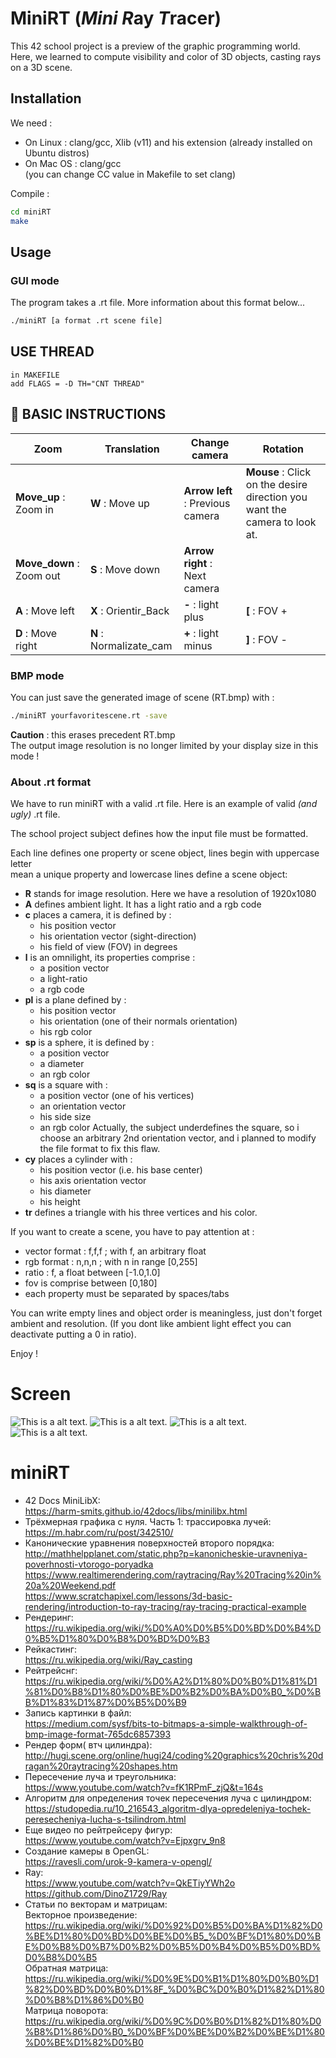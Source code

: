 # MiniRT (*Mini* *R*ay *T*racer)

This 42 school project is a preview of the graphic programming world.  
Here, we learned to compute visibility and color of 3D objects, casting rays
on a 3D scene.



## Installation

We need :
* On Linux : clang/gcc, Xlib (v11) and his extension (already installed on Ubuntu distros)
* On Mac OS : clang/gcc  
(you can change CC value in Makefile to set clang)  

Compile :
```bash
cd miniRT
make
```

## Usage

### GUI mode

The program takes a .rt file. More information about this format below...  
```bash
./miniRT [a format .rt scene file]
```

## USE THREAD 
```
in MAKEFILE
add FLAGS = -D TH="CNT THREAD"
```

## :wrench: BASIC INSTRUCTIONS

Zoom | Translation | Change camera | Rotation
--- | --- | --- | ---
**Move_up** : Zoom in | **W** : Move up | **Arrow left** : Previous camera | **Mouse** : Click on the desire direction you want the camera to look at. 
**Move_down** : Zoom out | **S** : Move down | **Arrow right** : Next camera
 | **A** : Move left  |**X** : Orientir_Back 	|**-** : light plus	|**[** : FOV +
 | **D** : Move right |**N** : Normalizate_cam 	|**+** : light minus	|**]** : FOV -
### BMP mode

You can just save the generated image of scene (RT.bmp) with :  
```bash
./miniRT yourfavoritescene.rt -save
```
**Caution** : this erases precedent RT.bmp  
The output image resolution is no longer limited by your display size in this mode !

### About .rt format

We have to run miniRT with a valid .rt file. Here is an example of valid *(and ugly)* .rt file.  

The school project subject defines how the input file must be formatted.

Each line defines one property or scene object, lines begin with uppercase letter  
mean a unique property and lowercase lines define a scene object:  
- **R** stands for image resolution. Here we have a resolution of 1920x1080
- **A** defines ambient light. It has a light ratio and a rgb code
- **c** places a camera, it is defined by :
	- his position vector
	- his orientation vector (sight-direction)
	- his field of view (FOV) in degrees
- **l** is an omnilight, its properties comprise :
	- a position vector
	- a light-ratio
	- a rgb code
- **pl** is a plane defined by :
	- his position vector
	- his orientation (one of their normals orientation)
	- his rgb color
- **sp** is a sphere, it is defined by :
	- a position vector
	- a diameter
	- an rgb color
- **sq** is a square with :
	- a position vector (one of his vertices)
	- an orientation vector
	- his side size
	- an rgb color
Actually, the subject underdefines the square, so i choose an arbitrary 2nd orientation vector,
and i planned to modify the file format to fix this flaw.
- **cy** places a cylinder with :
	- his position vector (i.e. his base center)
	- his axis orientation vector
	- his diameter
	- his height
- **tr** defines a triangle with his three vertices and his color.

If you want to create a scene, you have to pay attention at :
- vector format : f,f,f ; with f, an arbitrary float 
- rgb format : n,n,n ; with n in range [0,255]
- ratio : f, a float between [-1.0,1.0]
- fov is comprise between [0,180]
- each property must be separated by spaces/tabs

You can write empty lines and object order is meaningless, just don't forget
ambient and resolution. (If you dont like ambient light effect you can deactivate putting a 0 in ratio).

Enjoy !  



# Screen
![This is a alt text.](https://github.com/Zhenivieva/miniRT/blob/main/my_bmp0.bmp)
![This is a alt text.](https://github.com/Zhenivieva/miniRT/blob/main/my_bmp1.bmp)
![This is a alt text.](https://github.com/Zhenivieva/miniRT/blob/main/my_bmp2.bmp)
![This is a alt text.](https://github.com/Zhenivieva/miniRT/blob/main/my_bmp3.bmp)


# miniRT

- 42 Docs MiniLibX:  
https://harm-smits.github.io/42docs/libs/minilibx.html
- Трёхмерная графика с нуля. Часть 1: трассировка лучей:  
https://m.habr.com/ru/post/342510/
- Канонические уравнения поверхностей второго порядка:  
http://mathhelpplanet.com/static.php?p=kanonicheskie-uravneniya-poverhnosti-vtorogo-poryadka  
https://www.realtimerendering.com/raytracing/Ray%20Tracing%20in%20a%20Weekend.pdf  
https://www.scratchapixel.com/lessons/3d-basic-rendering/introduction-to-ray-tracing/ray-tracing-practical-example
- Рендеринг:  
https://ru.wikipedia.org/wiki/%D0%A0%D0%B5%D0%BD%D0%B4%D0%B5%D1%80%D0%B8%D0%BD%D0%B3
- Рейкастинг:  
https://ru.wikipedia.org/wiki/Ray_casting
- Рейтрейснг:  
https://ru.wikipedia.org/wiki/%D0%A2%D1%80%D0%B0%D1%81%D1%81%D0%B8%D1%80%D0%BE%D0%B2%D0%BA%D0%B0_%D0%BB%D1%83%D1%87%D0%B5%D0%B9
- Запись картинки в файл:  
https://medium.com/sysf/bits-to-bitmaps-a-simple-walkthrough-of-bmp-image-format-765dc6857393
- Рендер форм( втч цилиндра):  
http://hugi.scene.org/online/hugi24/coding%20graphics%20chris%20dragan%20raytracing%20shapes.htm
- Пересечение луча и треугольника:  
https://www.youtube.com/watch?v=fK1RPmF_zjQ&t=164s
- Алгоритм для определения точек пересечения луча с цилиндром:  
https://studopedia.ru/10_216543_algoritm-dlya-opredeleniya-tochek-peresecheniya-lucha-s-tsilindrom.html
- Еще видео по рейтрейсеру фигур:  
https://www.youtube.com/watch?v=Ejpxgrv_9n8
- Создание камеры в OpenGL:  
https://ravesli.com/urok-9-kamera-v-opengl/
- Ray:  
https://www.youtube.com/watch?v=QkETiyYWh2o  
https://github.com/DinoZ1729/Ray
- Статьи по векторам и матрицам:  
Векторное произведение:  
https://ru.wikipedia.org/wiki/%D0%92%D0%B5%D0%BA%D1%82%D0%BE%D1%80%D0%BD%D0%BE%D0%B5_%D0%BF%D1%80%D0%BE%D0%B8%D0%B7%D0%B2%D0%B5%D0%B4%D0%B5%D0%BD%D0%B8%D0%B5  
Обратная матрица:  
https://ru.wikipedia.org/wiki/%D0%9E%D0%B1%D1%80%D0%B0%D1%82%D0%BD%D0%B0%D1%8F_%D0%BC%D0%B0%D1%82%D1%80%D0%B8%D1%86%D0%B0  
Матрица поворота:  
https://ru.wikipedia.org/wiki/%D0%9C%D0%B0%D1%82%D1%80%D0%B8%D1%86%D0%B0_%D0%BF%D0%BE%D0%B2%D0%BE%D1%80%D0%BE%D1%82%D0%B0  
